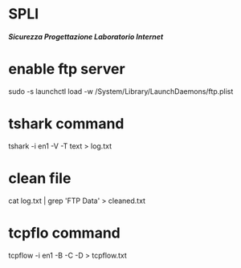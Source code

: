 # SPLI
##### Sicurezza Progettazione Laboratorio Internet

# enable ftp server
sudo -s launchctl load -w /System/Library/LaunchDaemons/ftp.plist

# tshark command 
tshark -i en1 -V -T text > log.txt

# clean file
cat log.txt | grep 'FTP Data' > cleaned.txt

# tcpflo command
tcpflow -i en1 -B -C -D > tcpflow.txt